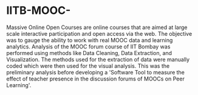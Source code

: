 # IITB-MOOC-

Massive Online Open Courses are online courses that are aimed at large scale interactive participation and open access via the web. 
The objective was to gauge the ability to work with real MOOC data and learning analytics. 
Analysis of the MOOC forum course of IIT Bombay was performed using methods like Data Cleaning, Data Extraction, and Visualization. 
The methods used for the extraction of data were manually coded which were then used for the visual analysis. 
This was the preliminary analysis before developing a 'Software Tool to measure the effect of teacher presence in the discussion forums of MOOCs on Peer Learning'.
